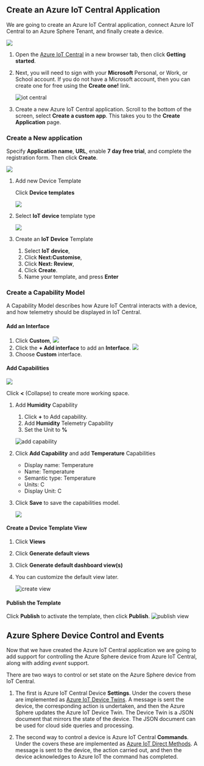 ## Create an Azure IoT Central Application

We are going to create an Azure IoT Central application, connect Azure IoT Central to an Azure Sphere Tenant, and finally create a device.

![](resources/azure_iot_central.png)

1. Open the [Azure IoT Central](https://azure.microsoft.com/en-au/services/iot-central/?WT.mc_id=github-blog-dglover) in a new browser tab, then click **Getting started**.

2. Next, you will need to sign with your **Microsoft** Personal, or Work, or School account. If you do not have a Microsoft account, then you can create one for free using the **Create one!** link.

    ![iot central](resources/iot-central-login.png)

3. Create a new Azure IoT Central application. Scroll to the bottom of the screen, select **Create a custom app**. This takes you to the **Create Application** page.

### Create a **New application**

Specify **Application name**, **URL**, enable **7 day free trial**, and complete the registration form. Then click **Create**.

![](resources/iot-central-new-application.png)

1. Add new Device Template

    Click **Device templates**

    ![](resources/iot-central-device-template.png)

2. Select **IoT device** template type

    ![](resources/iot-central-new-iot-device-template.png)

3. Create an **IoT Device** Template

    1. Select **IoT device**,
    2. Click **Next:Customise**,
    3. Click **Next: Review**,
    4. Click **Create**.
    5. Name your template, and press **Enter**

### Create a Capability Model

A Capability Model describes how Azure IoT Central interacts with a device, and how telemetry should be displayed in IoT Central.

#### Add an Interface

1. Click **Custom**,
![](resources/iot-central-create-custom.png)
2. Click the **+ Add interface** to add an **Interface**.
![](resources/iot-central-add-interface.png)
3. Choose **Custom** interface.
<!-- ![](resources/iot-central-capability-model.png) -->

#### Add Capabilities

![](resources/iot-central-add-capability.png)

Click **<** (Collapse) to create more working space.

1. Add **Humidity** Capability
    1. Click **+** to Add capability.
    2. Add **Humidity** Telemetry Capability
    3. Set the Unit to **%**

    ![add capability](resources/iot-central-add-capability-humidity.png)

2. Click **Add Capability** and add **Temperature** Capabilities

    * Display name: Temperature
    * Name: Temperature
    * Semantic type: Temperature
    * Units: C
    * Display Unit: C

3. Click **Save** to save the capabilities model.

    ![](resources/iot-central-save-capabilities.png)

#### Create a Device Template View

1. Click **Views**
2. Click **Generate default views**
3. Click **Generate default dashboard view(s)**
4. You can customize the default view later.

    ![create view](resources/iot-central-create-view.png)

#### Publish the Template

Click **Publish** to activate the template, then click **Publish**.
![publish view](resources/iot-central-publish-view.png)

## Azure Sphere Device Control and Events

Now that we have created the Azure IoT Central application we are going to add support for controlling the Azure Sphere device from Azure IoT Central, along with adding *event* support.

There are two ways to control or set state on the Azure Sphere device from IoT Central.

1. The first is Azure IoT Central Device **Settings**. Under the covers these are implemented as [Azure IoT Device Twins](https://docs.microsoft.com/en-us/azure/iot-hub/iot-hub-devguide-device-twins). A message is sent the device, the corresponding action is undertaken, and then the Azure Sphere updates the Azure IoT Device Twin. The Device Twin is a JSON document that mirrors the state of the device. The JSON document can be used for cloud side queries and processing.

2. The second way to control a device is Azure IoT Central **Commands**. Under the covers these are implemented as [Azure IoT Direct Methods](https://docs.microsoft.com/en-us/azure/iot-hub/iot-hub-devguide-direct-methods). A message is sent to the device, the action carried out, and then the device acknowledges to Azure IoT the command has completed.

